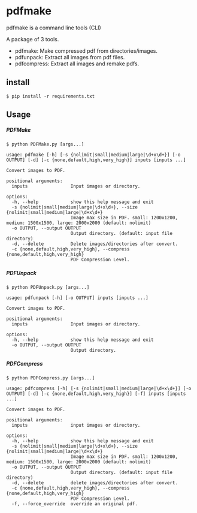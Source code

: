 # pdfmake

pdfmake is a command line tools (CLI)

A package of 3 tools. 
- pdfmake: Make compressed pdf from directories/images.
- pdfunpack: Extract all images from pdf files.
- pdfcompress: Extract all images and remake pdfs.

## install

```shell
$ pip install -r requirements.txt
```

## Usage

##### PDFMake

```shell
$ python PDFMake.py [args...]
```

```
usage: pdfmake [-h] [-s {nolimit|small|medium|large|\d+x\d+}] [-o OUTPUT] [-d] [-c {none,default,high,very_high}] inputs [inputs ...]

Convert images to PDF.

positional arguments:
  inputs                Input images or directory.

options:
  -h, --help            show this help message and exit
  -s {nolimit|small|medium|large|\d+x\d+}, --size {nolimit|small|medium|large|\d+x\d+}
                        Image max size in PDF. small: 1200x1200, medium: 1500x1500, large: 2000x2000 (default: nolimit)
  -o OUTPUT, --output OUTPUT
                        Output directory. (default: input file directory)
  -d, --delete          Delete images/directories after convert.
  -c {none,default,high,very_high}, --compress {none,default,high,very_high}
                        PDF Compression Level.
```

##### PDFUnpack

```shell
$ python PDFUnpack.py [args...]
```

```
usage: pdfunpack [-h] [-o OUTPUT] inputs [inputs ...]

Convert images to PDF.

positional arguments:
  inputs                Input images or directory.

options:
  -h, --help            show this help message and exit
  -o OUTPUT, --output OUTPUT
                        Output directory.
```



##### PDFCompress

```shell
$ python PDFCompress.py [args...]
```

```
usage: pdfcompress [-h] [-s {nolimit|small|medium|large|\d+x\d+}] [-o OUTPUT] [-d] [-c {none,default,high,very_high}] [-f] inputs [inputs ...]

Convert images to PDF.

positional arguments:
  inputs                input images or directory.

options:
  -h, --help            show this help message and exit
  -s {nolimit|small|medium|large|\d+x\d+}, --size {nolimit|small|medium|large|\d+x\d+}
                        Image max size in PDF. small: 1200x1200, medium: 1500x1500, large: 2000x2000 (default: nolimit)
  -o OUTPUT, --output OUTPUT
                        Output directory. (default: input file directory)
  -d, --delete          delete images/directories after convert.
  -c {none,default,high,very_high}, --compress {none,default,high,very_high}
                        PDF Compression Level.
  -f, --force_override  override an original pdf.
```


